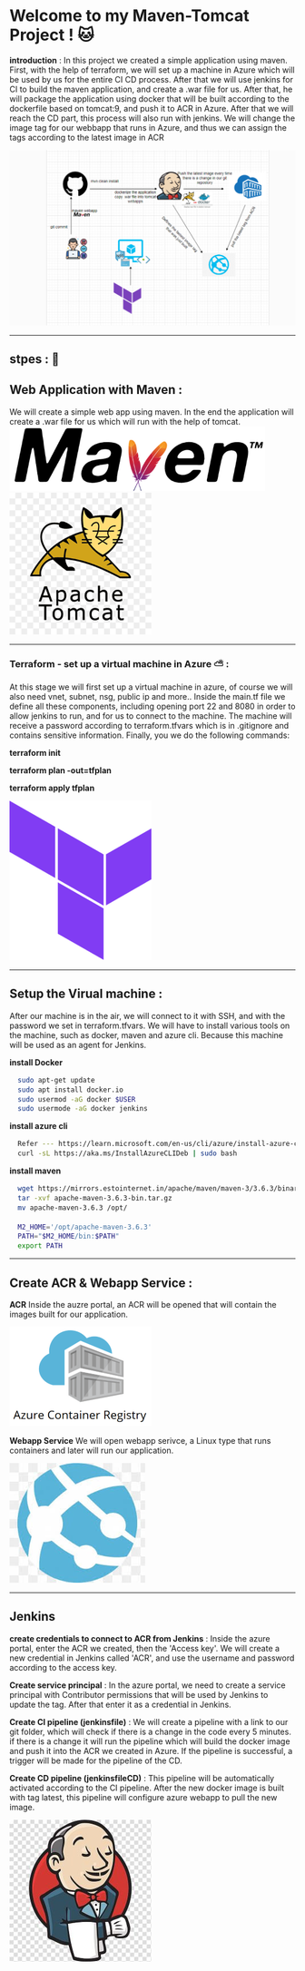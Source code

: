 # Welcome to my Maven-Tomcat Project ! 🐱
**introduction** :
In this project we created a simple application using maven.
First, with the help of terraform, we will set up a machine in Azure which will be used by us for the entire CI CD process.
After that we will use jenkins for CI to build the maven application, and create a .war file for us.
After that, he will package the application using docker that will be built according to the dockerfile based on tomcat:9, and push it to ACR in Azure.
After that we will reach the CD part, this process will also run with jenkins.
We will change the image tag for our webbapp that runs in Azure, and thus we can assign the tags according to the latest image in ACR

![Image alt text](images/diagram.png)


---


## stpes : 🔨

## Web Application with Maven :
We will create a simple web app using maven.
In the end the application will create a .war file for us which will run with the help of tomcat.
![Image alt text](images/Maven.png)
![Image alt text](images/tomcat.png)

---

### Terraform - set up a virtual machine in Azure ⛅ :

At this stage we will first set up a virtual machine in azure, of course we will also need vnet, subnet, nsg, public ip and more..
Inside the main.tf file we define all these components, including opening port 22 and 8080 in order to allow jenkins to run, and for us to connect to the machine.
The machine will receive a password according to terraform.tfvars which is in .gitignore and contains sensitive information.
Finally, you we do the following commands:

**terraform init**

**terraform plan -out=tfplan**

**terraform apply tfplan**


![Image alt text](images/Terraform.png)


---


## Setup the Virual machine :
After our machine is in the air, we will connect to it with SSH, and with the password we set in terraform.tfvars.
We will have to install various tools on the machine, such as docker, maven and azure cli.
Because this machine will be used as an agent for Jenkins.

**install Docker**
```bash
  sudo apt-get update
  sudo apt install docker.io
  sudo usermod -aG docker $USER
  sudo usermode -aG docker jenkins
```

**install azure cli**
```bash
  Refer --- https://learn.microsoft.com/en-us/cli/azure/install-azure-cli-linux?pivots=apt
  curl -sL https://aka.ms/InstallAzureCLIDeb | sudo bash
```

**install maven**
```bash
  wget https://mirrors.estointernet.in/apache/maven/maven-3/3.6.3/binaries/apache-maven-3.6.3-bin.tar.gz
  tar -xvf apache-maven-3.6.3-bin.tar.gz
  mv apache-maven-3.6.3 /opt/

  M2_HOME='/opt/apache-maven-3.6.3'
  PATH="$M2_HOME/bin:$PATH"
  export PATH
```

---
## Create ACR & Webapp Service :


**ACR**
Inside the auzre portal, an ACR will be opened that will contain the images built for our application.

![Image alt text](images/ACR.png)




**Webapp Service**
We will open webapp serivce, a Linux type that runs containers and later will run our application.

![Image alt text](images/webapp.jpg)


---

## Jenkins
**create credentials to connect to ACR from Jenkins** :
Inside the azure portal, enter the ACR we created, then the 'Access key'.
We will create a new credential in Jenkins called 'ACR', and use the username and password according to the access key.


**Create service principal** :
In the azure portal, we need to create a service principal with Contributor permissions that will be used by Jenkins to update the tag.
After that enter it as a credential in Jenkins.

**Create CI pipeline (jenkinsfile)** :
We will create a pipeline with a link to our git folder, which will check if there is a change in the code every 5 minutes.
if there is a change it will run the pipeline which will build the docker image and push it into the ACR we created in Azure.
If the pipeline is successful, a trigger will be made for the pipeline of the CD.


**Create CD pipeline (jenkinsfileCD)** :
This pipeline will be automatically activated according to the CI pipeline.
After the new docker image is built with tag latest, this pipeline will configure azure webapp to pull the new image.


![Image alt text](images/jenkins.jpg)






